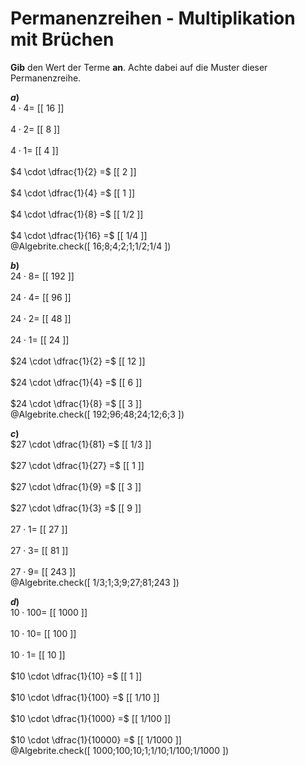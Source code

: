 <!--
version:  0.0.1

language: de

@style
input {
    text-align: center;
}

.flex-container {
    display: flex;
    flex-wrap: wrap;
    align-items: stretch;
    gap: 20px;
}

.flex-child {
    flex: 1;
    min-width: 350px;
    margin-right: 20px;
}

@media (max-width: 400px) {
    .flex-child {
        flex: 100%;
        margin-right: 0;
    }
}
@end

formula: \carry   \textcolor{red}{\scriptsize #1}
formula: \digit   \rlap{\carry{#1}}\phantom{#2}#2
formula: \permil  \text{‰}


import: https://raw.githubusercontent.com/LiaTemplates/Tikz-Jax/main/README.md

script: https://cdn.jsdelivr.net/gh/LiaTemplates/Tikz-Jax@main/dist/index.js

import: https://raw.githubusercontent.com/liaTemplates/algebrite/master/README.md

import: https://raw.githubusercontent.com/LiaTemplates/GGBScript/refs/heads/main/README.md




tags: Bruchrechnung, Multiplikation, sehr leicht, sehr niedrig, Angeben

comment: Bestimme mittels einer Permanenzreihe die Regeln der Multiplikation von Brüchen.

author: Martin Lommatzsch

-->




# Permanenzreihen - Multiplikation mit Brüchen


**Gib** den Wert der Terme **an**. Achte dabei auf die Muster dieser Permanenzreihe.


<section class="flex-container">

<div class="flex-child">

<!-- data-solution-button="5" 
data-show-partial-solution -->
__$a)\;\;$__ \
$4 \cdot 4 =$ [[  16 ]] \
 \
$4 \cdot 2 =$ [[  8  ]] \
 \
$4 \cdot 1 =$ [[  4  ]] \
 \
$4 \cdot \dfrac{1}{2} =$ [[  2  ]] \
 \
$4 \cdot \dfrac{1}{4} =$ [[  1  ]] \
 \
$4 \cdot \dfrac{1}{8} =$ [[ 1/2 ]] \
 \
$4 \cdot \dfrac{1}{16} =$ [[ 1/4 ]] \
@Algebrite.check([ 16;8;4;2;1;1/2;1/4 ])
</div>
<div class="flex-child">

<!-- data-solution-button="5" 
data-show-partial-solution -->
__$b)\;\;$__ \
$24 \cdot 8 =$ [[  192 ]] \
 \
$24 \cdot 4 =$ [[  96  ]] \
 \
$24 \cdot 2 =$ [[  48  ]] \
 \
$24 \cdot 1 =$ [[  24  ]] \
 \
$24 \cdot \dfrac{1}{2} =$ [[  12  ]] \
 \
$24 \cdot \dfrac{1}{4} =$ [[   6  ]] \
 \
$24 \cdot \dfrac{1}{8} =$ [[  3   ]] \
@Algebrite.check([ 192;96;48;24;12;6;3 ])
</div>
<div class="flex-child">

<!-- data-solution-button="5" 
data-show-partial-solution -->
__$c)\;\;$__ \
$27 \cdot \dfrac{1}{81} =$ [[  1/3 ]] \
 \
$27 \cdot \dfrac{1}{27} =$ [[  1   ]] \
 \
$27 \cdot \dfrac{1}{9} =$ [[  3   ]] \
 \
$27 \cdot \dfrac{1}{3} =$ [[  9   ]] \
 \
$27 \cdot 1 =$ [[  27  ]] \
 \
$27 \cdot 3 =$ [[  81  ]] \
 \
$27 \cdot 9 =$ [[ 243  ]] \
@Algebrite.check([ 1/3;1;3;9;27;81;243 ])
</div>
<div class="flex-child">

<!-- data-solution-button="5" 
data-show-partial-solution -->
__$d)\;\;$__ \
$10 \cdot 100 =$ [[  1000  ]] \
 \
$10 \cdot 10 =$  [[  100   ]] \
 \
$10 \cdot 1 =$                [[  10    ]] \
 \
$10 \cdot \dfrac{1}{10} =$    [[  1     ]] \
 \
$10 \cdot \dfrac{1}{100} =$   [[  1/10  ]] \
 \
$10 \cdot \dfrac{1}{1000} =$  [[ 1/100  ]] \
 \
$10 \cdot \dfrac{1}{10000} =$ [[ 1/1000 ]] \
@Algebrite.check([ 1000;100;10;1;1/10;1/100;1/1000 ])
</div>

</section>





